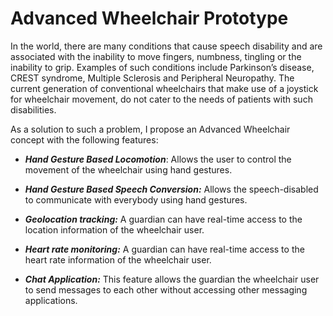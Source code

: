 # Advanced Wheelchair Prototype

In the world, there are many conditions that cause speech disability and are associated with the inability to move fingers, numbness, tingling or the inability to grip. Examples of such conditions include Parkinson’s disease, CREST syndrome, Multiple Sclerosis and Peripheral Neuropathy. The current generation of conventional wheelchairs that make use of a joystick for wheelchair movement, do not cater to the needs of patients with such disabilities. 

As a solution to such a problem, I propose an Advanced Wheelchair concept with the following features:

- **_Hand Gesture Based Locomotion_**: Allows the user to control the movement of the wheelchair using hand gestures. 

-	**_Hand Gesture Based Speech Conversion:_** Allows the speech-disabled to communicate with everybody using hand gestures.

-	**_Geolocation tracking:_** A guardian can have real-time access to the location information of the wheelchair user.

-	**_Heart rate monitoring:_** A guardian can have real-time access to the heart rate information of the wheelchair user.

-	**_Chat Application:_** This feature allows the guardian the wheelchair user to send messages to each other without accessing other messaging applications.


